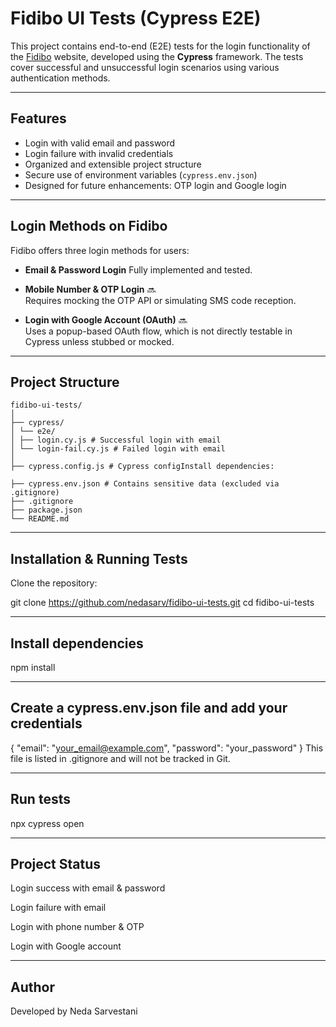 #  Fidibo UI Tests (Cypress E2E)

This project contains end-to-end (E2E) tests for the login functionality of the [Fidibo](https://fidibo.com) website, developed using the **Cypress** framework. The tests cover successful and unsuccessful login scenarios using various authentication methods.

---

##  Features

-  Login with valid email and password
-  Login failure with invalid credentials
- Organized and extensible project structure
- Secure use of environment variables (`cypress.env.json`)
- Designed for future enhancements: OTP login and Google login

---

##  Login Methods on Fidibo

Fidibo offers three login methods for users:

-  **Email & Password Login** 
  Fully implemented and tested.

-  **Mobile Number & OTP Login** 🔜  
  Requires mocking the OTP API or simulating SMS code reception.

-  **Login with Google Account (OAuth)** 🔜  
  Uses a popup-based OAuth flow, which is not directly testable in Cypress unless stubbed or mocked.

---

##  Project Structure

```
fidibo-ui-tests/
│
├── cypress/
│ └── e2e/
│ ├── login.cy.js # Successful login with email
│ └── login-fail.cy.js # Failed login with email
│
├── cypress.config.js # Cypress configInstall dependencies:

├── cypress.env.json # Contains sensitive data (excluded via .gitignore)
├── .gitignore
├── package.json
└── README.md

```

---


##  Installation & Running Tests

Clone the repository:


git clone https://github.com/nedasarv/fidibo-ui-tests.git
cd fidibo-ui-tests

---

## Install dependencies
npm install

---

## Create a cypress.env.json file and add your credentials
{
  "email": "your_email@example.com",
  "password": "your_password"
}
 This file is listed in .gitignore and will not be tracked in Git.

---

## Run tests
npx cypress open

---

## Project Status
 Login success with email & password

 Login failure with email

 Login with phone number & OTP

 Login with Google account

 ---

 ## Author
 Developed by Neda Sarvestani